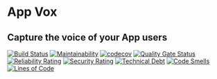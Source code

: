 # App Vox
## Capture the voice of your App users

[![Build Status](https://travis-ci.com/fabiouu/AppVox.svg?branch=master)](https://travis-ci.com/fabiouu/AppVox)
[![Maintainability](https://api.codeclimate.com/v1/badges/6f0c3287d031b4f431ea/maintainability)](https://codeclimate.com/github/fabiouu/AppVox/maintainability)
[![codecov](https://codecov.io/gh/fabiouu/AppVox/branch/master/graph/badge.svg)](https://codecov.io/gh/fabiouu/AppVox)
[![Quality Gate Status](https://sonarcloud.io/api/project_badges/measure?project=fabiouu_AppVox&metric=alert_status)](https://sonarcloud.io/dashboard?id=fabiouu_AppVox)
[![Reliability Rating](https://sonarcloud.io/api/project_badges/measure?project=fabiouu_AppVox&metric=reliability_rating)](https://sonarcloud.io/dashboard?id=fabiouu_AppVox)
[![Security Rating](https://sonarcloud.io/api/project_badges/measure?project=fabiouu_AppVox&metric=security_rating)](https://sonarcloud.io/dashboard?id=fabiouu_AppVox)
[![Technical Debt](https://sonarcloud.io/api/project_badges/measure?project=fabiouu_AppVox&metric=sqale_index)](https://sonarcloud.io/dashboard?id=fabiouu_AppVox)
[![Code Smells](https://sonarcloud.io/api/project_badges/measure?project=fabiouu_AppVox&metric=code_smells)](https://sonarcloud.io/dashboard?id=fabiouu_AppVox)
[![Lines of Code](https://sonarcloud.io/api/project_badges/measure?project=fabiouu_AppVox&metric=ncloc)](https://sonarcloud.io/dashboard?id=fabiouu_AppVox)
